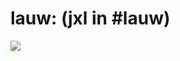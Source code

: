 <!--
id: 50330655
link: http://tumblr.atmos.org/post/50330655/lauw-jxl-in-lauw
slug: lauw-jxl-in-lauw
date: Mon Sep 15 2008 19:37:02 GMT-0700 (PDT)
publish: 2008-09-015
tags: 
title: lauw:
(jxl in #lauw)
-->


lauw:
(jxl in #lauw)
====================

![](http://24.media.tumblr.com/ss92Cyq845usjyfwy1wxCPtQ_500.jpg)

